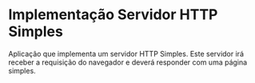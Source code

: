 # Implementação Servidor HTTP Simples

Aplicação que implementa um servidor HTTP Simples. Este servidor irá receber a requisição do navegador e deverá responder com uma página simples. 
